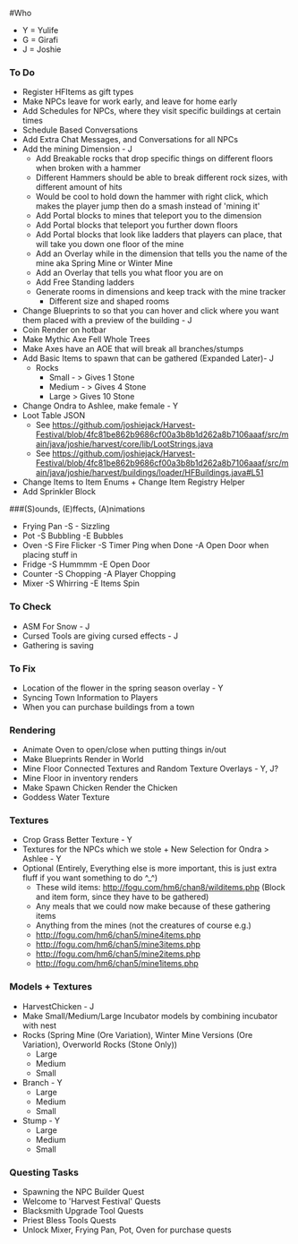 #Who
- Y = Yulife
- G = Girafi
- J = Joshie

### To Do
- Register HFItems as gift types
- Make NPCs leave for work early, and leave for home early
- Add Schedules for NPCs, where they visit specific buildings at certain times
- Schedule Based Conversations
- Add Extra Chat Messages, and Conversations for all NPCs
- Add the mining Dimension - J
    - Add Breakable rocks that drop specific things on different floors when broken with a hammer
    - Different Hammers should be able to break different rock sizes, with different amount of hits
    - Would be cool to hold down the hammer with right click, which makes the player jump then do a smash instead of 'mining it'
    - Add Portal blocks to mines that teleport you to the dimension
    - Add Portal blocks that teleport you further down floors
    - Add Portal blocks that look like ladders that players can place, that will take you down one floor of the mine
    - Add an Overlay while in the dimension that tells you the name of the mine aka Spring Mine or Winter Mine
    - Add an Overlay that tells you what floor you are on
    - Add Free Standing ladders
    - Generate rooms in dimensions and keep track with the mine tracker
        - Different size and shaped rooms
- Change Blueprints to so that you can hover and click where you want them placed with a preview of the building - J
- Coin Render on hotbar
- Make Mythic Axe Fell Whole Trees
- Make Axes have an AOE that will break all branches/stumps
- Add Basic Items to spawn that can be gathered (Expanded Later)- J
    - Rocks
        - Small - > Gives 1 Stone
        - Medium - > Gives 4 Stone
        - Large > Gives 10 Stone
- Change Ondra to Ashlee, make female - Y
- Loot Table JSON
    - See https://github.com/joshiejack/Harvest-Festival/blob/4fc81be862b9686cf00a3b8b1d262a8b7106aaaf/src/main/java/joshie/harvest/core/lib/LootStrings.java
    - See https://github.com/joshiejack/Harvest-Festival/blob/4fc81be862b9686cf00a3b8b1d262a8b7106aaaf/src/main/java/joshie/harvest/buildings/loader/HFBuildings.java#L51
- Change Items to Item Enums + Change Item Registry Helper
- Add Sprinkler Block

###(S)ounds, (E)ffects, (A)nimations
- Frying Pan
    -S - Sizzling
- Pot
    -S Bubbling
    -E Bubbles
- Oven
    -S Fire Flicker
    -S Timer Ping when Done
    -A Open Door when placing stuff in
- Fridge
    -S Hummmm
    -E Open Door
- Counter
    -S Chopping
    -A Player Chopping
- Mixer
    -S Whirring
    -E Items Spin

### To Check
- ASM For Snow - J
- Cursed Tools are giving cursed effects - J
- Gathering is saving

### To Fix
- Location of the flower in the spring season overlay - Y
- Syncing Town Information to Players
- When you can purchase buildings from a town

### Rendering
- Animate Oven to open/close when putting things in/out
- Make Blueprints Render in World
- Mine Floor Connected Textures and Random Texture Overlays - Y, J?
- Mine Floor in inventory renders
- Make Spawn Chicken Render the Chicken
- Goddess Water Texture

### Textures
- Crop Grass Better Texture - Y
- Textures for the NPCs which we stole + New Selection for Ondra > Ashlee - Y
- Optional (Entirely, Everything else is more important, this is just extra fluff if you want something to do ^_^)
    - These wild items: http://fogu.com/hm6/chan8/wilditems.php (Block and item form, since they have to be gathered)
    - Any meals that we could now make because of these gathering items
    - Anything from the mines (not the creatures of course e.g.)
    - http://fogu.com/hm6/chan5/mine4items.php
    - http://fogu.com/hm6/chan5/mine3items.php
    - http://fogu.com/hm6/chan5/mine2items.php
    - http://fogu.com/hm6/chan5/mine1items.php

### Models + Textures
- HarvestChicken - J
- Make Small/Medium/Large Incubator models by combining incubator with nest
- Rocks (Spring Mine (Ore Variation), Winter Mine Versions (Ore Variation), Overworld Rocks (Stone Only))
    - Large                                                
    - Medium                                               
    - Small                                                
- Branch - Y
    - Large
    - Medium
    - Small
- Stump - Y
    - Large
    - Medium
    - Small

### Questing Tasks
- Spawning the NPC Builder Quest
- Welcome to 'Harvest Festival' Quests
- Blacksmith Upgrade Tool Quests
- Priest Bless Tools Quests
- Unlock Mixer, Frying Pan, Pot, Oven for purchase quests
